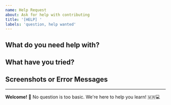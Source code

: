 ```yaml
---
name: Help Request
about: Ask for help with contributing
title: '[HELP] '
labels: 'question, help wanted'
---
```


## What do you need help with?

<!-- Example: "I want to fix a typo but don't know how to create a PR" -->
<!-- Example: "I want to add a new section to the homepage" -->

## What have you tried?

<!-- Share any commands you ran or what you attempted -->
<!-- It's okay if you haven't tried anything yet! -->

## Screenshots or Error Messages

<!-- If you got an error, paste it here or add a screenshot -->

---

**Welcome!** 🎉 No question is too basic. We're here to help you learn! 🇲🇷💻
